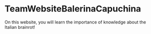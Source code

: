 # TeamWebsiteBalerinaCapuchina
On this website, you will learn the importance of knowledge about the Italian brainrot!

